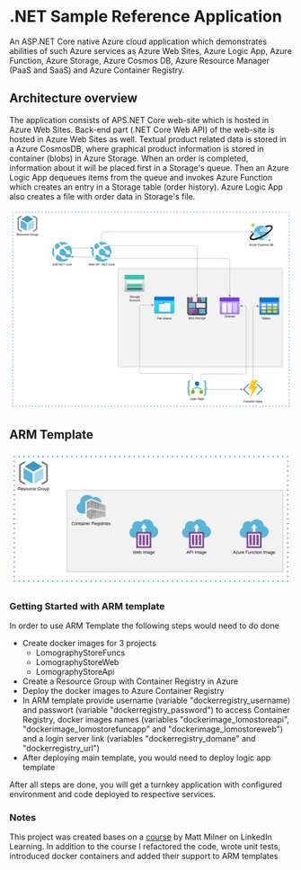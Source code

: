 # .NET Sample Reference Application

An ASP.NET Core native Azure cloud application which demonstrates abilities of such Azure services as Azure Web Sites, Azure Logic App, Azure Function, Azure Storage, Azure Cosmos DB, Azure Resource Manager (PaaS and SaaS) and Azure Container Registry.

## Architecture overview

The application consists of APS.NET Core web-site which is hosted in Azure Web Sites. Back-end part (.NET Core Web API) of the web-site is hosted in Azure Web Sites as well. Textual product related data is stored in a Azure CosmosDB, where graphical product information is stored in container (blobs) in Azure Storage. When an order is completed, information about it will be placed first in a Storage's queue. Then an Azure Logic App dequeues items from the queue and invokes Azure Function which creates an entry in a Storage table (order history). Azure Logic App also creates a file with order data in Storage's file.

![](Images/Architecture_overview.svg)

## ARM Template

![](Images/Container_Registry.svg)

### Getting Started with ARM template

In order to use ARM Template the following steps would need to do done

- Create docker images for 3 projects
  * LomographyStoreFuncs
  * LomographyStoreWeb
  * LomographyStoreApi
- Create a Resource Group with Container Registry in Azure
- Deploy the docker images to Azure Container Registry
- In ARM template provide username (variable "dockerregistry_username) and passwort (variable "dockerregistry_password") to access Container Registry, docker images names (variables "dockerimage_lomostoreapi", "dockerimage_lomostorefuncapp" and "dockerimage_lomostoreweb") and a login server link (variables "dockerregistry_domane" and "dockerregistry_url")
- After deploying main template, you would need to deploy logic app template

After all steps are done, you will get a turnkey application with configured environment and code deployed to respective services.

### Notes

This project was created bases on a [course](https://www.linkedin.com/learning/building-a-web-application-on-microsoft-azure) by  Matt Milner on LinkedIn Learning.
In addition to the course I refactored the code, wrote unit tests, introduced docker containers and added their support to ARM templates


